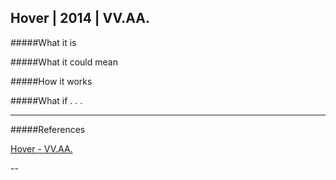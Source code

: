## Hover | 2014 | VV.AA.

#####What it is



#####What it could mean



#####How it works



#####What if . . .



---

#####References

[Hover -  VV.AA.](http://www.claudiaciarpella.com/portfolio/hover/)

--

